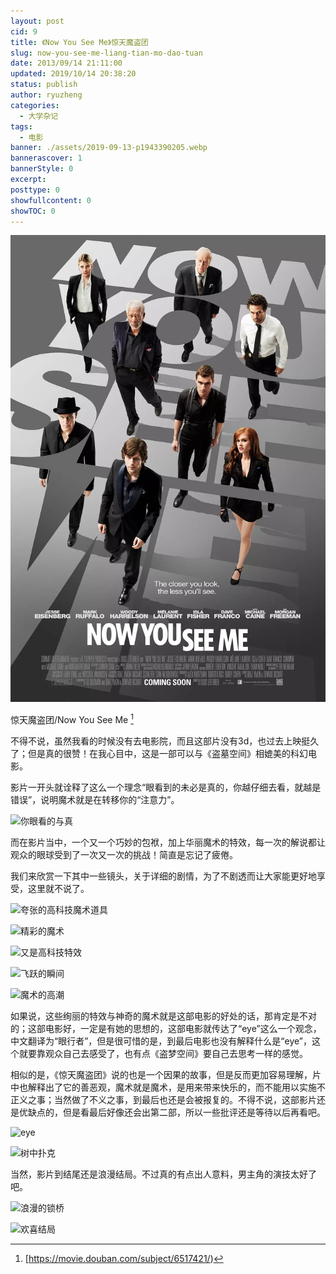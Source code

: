 ```yaml
---
layout: post
cid: 9
title: 《Now You See Me》惊天魔盗团
slug: now-you-see-me-liang-tian-mo-dao-tuan
date: 2013/09/14 21:11:00
updated: 2019/10/14 20:38:20
status: publish
author: ryuzheng
categories: 
  - 大学杂记
tags: 
  - 电影
banner: ./assets/2019-09-13-p1943390205.webp
bannerascover: 1
bannerStyle: 0
excerpt: 
posttype: 0
showfullcontent: 0
showTOC: 0
---
```



![惊天魔盗团](./assets/2019-09-13-p1943390205.webp)

惊天魔盗团/Now You See Me [^1]

不得不说，虽然我看的时候没有去电影院，而且这部片没有3d，也过去上映挺久了；但是真的很赞！在我心目中，这是一部可以与《盗墓空间》相媲美的科幻电影。

影片一开头就诠释了这么一个理念“眼看到的未必是真的，你越仔细去看，就越是错误”，说明魔术就是在转移你的“注意力”。

![你眼看的与真](http://image15.poco.cn/mypoco/myphoto/20130914/20/17403536120130914204225054.gif)

而在影片当中，一个又一个巧妙的包袱，加上华丽魔术的特效，每一次的解说都让观众的眼球受到了一次又一次的挑战！简直是忘记了疲倦。

我们来欣赏一下其中一些镜头，关于详细的剧情，为了不剧透而让大家能更好地享受，这里就不说了。

![夸张的高科技魔术道具](http://image15.poco.cn/mypoco/myphoto/20130914/20/17403536120130914204259096.jpg)

![精彩的魔术](http://image15.poco.cn/mypoco/myphoto/20130914/20/17403536120130914204410095.jpg)

![又是高科技特效](http://image15.poco.cn/mypoco/myphoto/20130914/20/17403536120130914204438099.jpg)

![飞跃的瞬间](http://image15.poco.cn/mypoco/myphoto/20130914/20/17403536120130914204510061.jpg)

![魔术的高潮](http://image15.poco.cn/mypoco/myphoto/20130914/20/17403536120130914204627031.jpg)

如果说，这些绚丽的特效与神奇的魔术就是这部电影的好处的话，那肯定是不对的；这部电影好，一定是有她的思想的，这部电影就传达了“eye”这么一个观念，中文翻译为“眼行者”，但是很可惜的是，到最后电影也没有解释什么是“eye”，这个就要靠观众自己去感受了，也有点《盗梦空间》要自己去思考一样的感觉。

相似的是，《惊天魔盗团》说的也是一个因果的故事，但是反而更加容易理解，片中也解释出了它的善恶观，魔术就是魔术，是用来带来快乐的，而不能用以实施不正义之事；当然做了不义之事，到最后也还是会被报复的。不得不说，这部影片还是优缺点的，但是看最后好像还会出第二部，所以一些批评还是等待以后再看吧。

![eye ](http://image15.poco.cn/mypoco/myphoto/20130914/20/17403536120130914204659082.jpg)

![树中扑克](http://image15.poco.cn/mypoco/myphoto/20130914/20/17403536120130914204723010.jpg)

当然，影片到结尾还是浪漫结局。不过真的有点出人意料，男主角的演技太好了吧。

![浪漫的锁桥](http://image15.poco.cn/mypoco/myphoto/20130914/20/17403536120130914204123083.gif)

![欢喜结局](http://image15.poco.cn/mypoco/myphoto/20130914/20/17403536120130914204745074.jpg)

[^1]: [https://movie.douban.com/subject/6517421/)